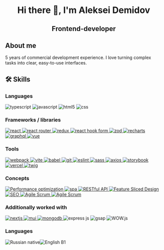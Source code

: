 <h1 align="center">Hi there 👋, I'm Aleksei Demidov</h1>

<h2 align="center">Frontend-developer</h2>

<h2>About me</h2>

<p>5 years of commercial development experience. I love turning complex tasks into clear, easy-to-use interfaces.</p>

<h2>🛠️ Skills</h2>
<h3>Languages</h3>
<p style="display: flex; gap: 4px;">
    <img src="https://img.shields.io/badge/typescript-3178c6?style=for-the-badge&logo=typescript&logoColor=fff" alt="typescript" />
    <img src="https://img.shields.io/badge/Javascript-f7df1e?style=for-the-badge&logo=javascript&logoColor=000" alt="javascript" />
    <img src="https://img.shields.io/badge/html5-e34f26?style=for-the-badge&logo=html5&logoColor=fff" alt="html5" />
    <img src="https://img.shields.io/badge/css-663399?style=for-the-badge&logo=css&logoColor=fff" alt="css" />
</p>

<h3>Frameworks / libraries</h3>
<a href="https://github.com/alxdem">
    <img src="https://img.shields.io/badge/React-61dbfb?style=for-the-badge&logo=react&logoColor=000" alt="react">
</a>
<a href="https://github.com/alxdem">
    <img src="https://img.shields.io/badge/React_router-CA4245?style=for-the-badge&logo=reactrouter&logoColor=fff" alt="react router">
</a>
<a href="https://github.com/alxdem">
    <img src="https://img.shields.io/badge/Redux-764ABC?style=for-the-badge&logo=redux&logoColor=fff" alt="redux">
</a>
<a href="https://github.com/alxdem">
    <img src="https://img.shields.io/badge/react_hook_form-EC5990?style=for-the-badge&logo=reacthookform&logoColor=fff" alt="react hook form">
</a>
<a href="https://github.com/alxdem">
    <img src="https://img.shields.io/badge/zod-3E67B1?style=for-the-badge&logo=zod&logoColor=fff" alt="zod">
</a>
<a href="https://github.com/alxdem">
    <img src="https://img.shields.io/badge/recharts-FF6384?style=for-the-badge&logo=chartdotjs&logoColor=fff" alt="recharts">
</a>
<a href="https://github.com/alxdem">
    <img src="https://img.shields.io/badge/graphql-E10098?style=for-the-badge&logo=graphql&logoColor=fff" alt="graphql">
</a>
<a href="https://github.com/alxdem">
    <img src="https://img.shields.io/badge/vue-4FC08D?style=for-the-badge&logo=vuedotjs&logoColor=fff" alt="vue">
</a>

<h3>Tools</h3>
<a href="https://github.com/alxdem">
    <img src="https://img.shields.io/badge/webpack-8DD6F9?style=for-the-badge&logo=webpack&logoColor=000" alt="webpack">
</a>
<a href="https://github.com/alxdem">
    <img src="https://img.shields.io/badge/vite-646CFF?style=for-the-badge&logo=vite&logoColor=fff" alt="vite">
</a>
<a href="https://github.com/alxdem">
    <img src="https://img.shields.io/badge/babel-F9DC3E?style=for-the-badge&logo=babel&logoColor=000" alt="babel">
</a>
<a href="https://github.com/alxdem">
    <img src="https://img.shields.io/badge/git-F05032?style=for-the-badge&logo=git&logoColor=fff" alt="git">
</a>
<a href="https://github.com/alxdem">
    <img src="https://img.shields.io/badge/eslint-4B32C3?style=for-the-badge&logo=eslint&logoColor=fff" alt="eslint">
</a>
<a href="https://github.com/alxdem">
    <img src="https://img.shields.io/badge/sass-CC6699?style=for-the-badge&logo=sass&logoColor=fff" alt="sass">
</a>
<a href="https://github.com/alxdem">
    <img src="https://img.shields.io/badge/axios-5A29E4?style=for-the-badge&logo=axios&logoColor=fff" alt="axios">
</a>
<a href="https://github.com/alxdem">
    <img src="https://img.shields.io/badge/storybook-FF4785?style=for-the-badge&logo=storybook&logoColor=fff" alt="storybook">
</a>
<a href="https://github.com/alxdem">
    <img src="https://img.shields.io/badge/vercel-000000?style=for-the-badge&logo=vercel&logoColor=fff" alt="vercel">
</a>
<a href="https://github.com/alxdem">
    <img src="https://img.shields.io/badge/twig-226622?style=for-the-badge&logoColor=fff" alt="twig">
</a>

<h3>Concepts</h3>
<a href="https://github.com/alxdem">
    <img src="https://img.shields.io/badge/Performance_optimization-236?style=for-the-badge" alt="Performance optimization">
</a>
<a href="https://github.com/alxdem">
    <img src="https://img.shields.io/badge/spa-237?style=for-the-badge" alt="spa">
</a>
<a href="https://github.com/alxdem">
    <img src="https://img.shields.io/badge/RESTful_API-238?style=for-the-badge" alt="RESTful API">
</a>
<a href="https://github.com/alxdem">
    <img src="https://img.shields.io/badge/Feature_Sliced_Design-349?style=for-the-badge" alt="Feature Sliced Design">
</a>
<a href="https://github.com/alxdem">
    <img src="https://img.shields.io/badge/SEO-34a?style=for-the-badge" alt="SEO">
</a>
<a href="https://github.com/alxdem">
    <img src="https://img.shields.io/badge/Agile/Scrum-34b?style=for-the-badge" alt="Agile Scrum">
</a>
<a href="https://github.com/alxdem">
    <img src="https://img.shields.io/badge/code_review-34c?style=for-the-badge" alt="Agile Scrum">
</a>

<h3>Additionally worked with</h3>
<a href="https://github.com/alxdem">
    <img src="https://img.shields.io/badge/next.js-000000?style=for-the-badge&logo=nextdotjs&logoColor=fff" alt="nextjs">
</a>
<a href="https://github.com/alxdem">
    <img src="https://img.shields.io/badge/mui-007FFF?style=for-the-badge&logo=mui&logoColor=fff" alt="mui">
</a>
<a href="https://github.com/alxdem">
    <img src="https://img.shields.io/badge/mongodb-47A248?style=for-the-badge&logo=mongodb&logoColor=fff" alt="mongodb">
</a>
<img src="https://img.shields.io/badge/express.js-778?style=for-the-badge&logo=express&logoColor=fff" alt="express js">
<img src="https://img.shields.io/badge/gsap-0AE448?style=for-the-badge&logo=gsap&logoColor=fff" alt="gsap">
<img src="https://img.shields.io/badge/WOW.js-889?style=for-the-badge" alt="WOW.js">

<h3>Languages</h3>
<img src="https://img.shields.io/badge/Russian-native-ddf?style=for-the-badge&label=Russian&labelColor=335" alt="Russian native" /><img src="https://img.shields.io/badge/English-B1-ddf?style=for-the-badge&label=English&labelColor=335" alt="English B1" />

<!--
**alxdem/alxdem** is a ✨ _special_ ✨ repository because its `README.md` (this file) appears on your GitHub profile.

Here are some ideas to get you started:

- 🔭 I’m currently working on ...
- 🌱 I’m currently learning ...
- 👯 I’m looking to collaborate on ...
- 🤔 I’m looking for help with ...
- 💬 Ask me about ...
- 📫 How to reach me: ...
- 😄 Pronouns: ...
- ⚡ Fun fact: ...
-->
